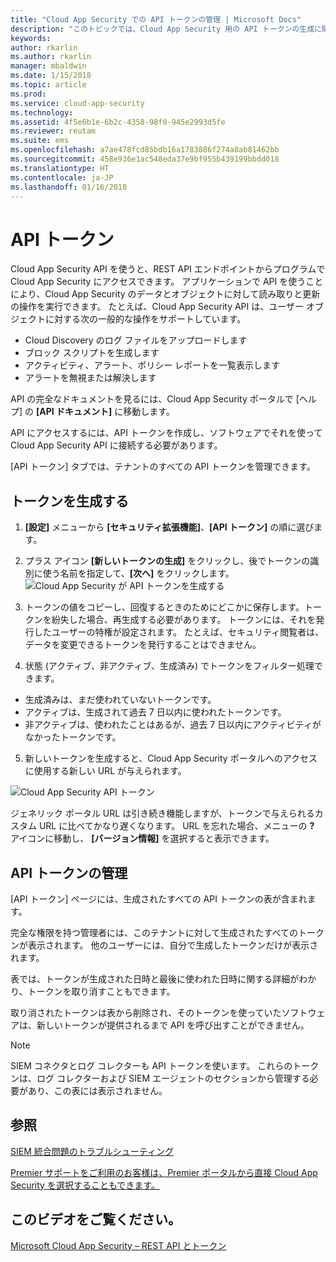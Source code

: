 ```yaml
---
title: "Cloud App Security での API トークンの管理 | Microsoft Docs"
description: "このトピックでは、Cloud App Security 用の API トークンの生成に関して説明します。"
keywords: 
author: rkarlin
ms.author: rkarlin
manager: mbaldwin
ms.date: 1/15/2018
ms.topic: article
ms.prod: 
ms.service: cloud-app-security
ms.technology: 
ms.assetid: 4f5e6b1e-6b2c-4358-98f0-945e2993d5fe
ms.reviewer: reutam
ms.suite: ems
ms.openlocfilehash: a7ae478fcd85bdb16a1783886f274a8ab81462bb
ms.sourcegitcommit: 458e936e1ac548eda37e9bf955b439199bbdd018
ms.translationtype: HT
ms.contentlocale: ja-JP
ms.lasthandoff: 01/16/2018
---
```

# <a name="api-tokens"></a>API トークン
    
Cloud App Security API を使うと、REST API エンドポイントからプログラムで Cloud App Security にアクセスできます。 アプリケーションで API を使うことにより、Cloud App Security のデータとオブジェクトに対して読み取りと更新の操作を実行できます。 たとえば、Cloud App Security API は、ユーザー オブジェクトに対する次の一般的な操作をサポートしています。

- Cloud Discovery のログ ファイルをアップロードします
- ブロック スクリプトを生成します
- アクティビティ、アラート、ポリシー レポートを一覧表示します
- アラートを無視または解決します

API の完全なドキュメントを見るには、Cloud App Security ポータルで [ヘルプ] の **[API ドキュメント]** に移動します。

API にアクセスするには、API トークンを作成し、ソフトウェアでそれを使って Cloud App Security API に接続する必要があります。

[API トークン] タブでは、テナントのすべての API トークンを管理できます。 


## <a name="generate-a-token"></a>トークンを生成する

1. **[設定]** メニューから **[セキュリティ拡張機能]**、**[API トークン]** の順に選びます。

2. プラス アイコン **[新しいトークンの生成]** をクリックし、後でトークンの識別に使う名前を指定して、**[次へ]** をクリックします。
![Cloud App Security が API トークンを生成する](./media/api-token-gen.png)

3. トークンの値をコピーし、回復するときのためにどこかに保存します。トークンを紛失した場合、再生成する必要があります。 トークンには、それを発行したユーザーの特権が設定されます。 たとえば、セキュリティ閲覧者は、データを変更できるトークンを発行することはできません。

4. 状態 (アクティブ、非アクティブ、生成済み) でトークンをフィルター処理できます。 

  - 生成済みは、まだ使われていないトークンです。 
  - アクティブは、生成されて過去 7 日以内に使われたトークンです。 
  - 非アクティブは、使われたことはあるが、過去 7 日以内にアクティビティがなかったトークンです。
5. 新しいトークンを生成すると、Cloud App Security ポータルへのアクセスに使用する新しい URL が与えられます。 

 ![Cloud App Security API トークン](./media/generate-api-token.png)

ジェネリック ポータル URL は引き続き機能しますが、トークンで与えられるカスタム URL に比べてかなり遅くなります。 URL を忘れた場合、メニューの **?** アイコンに移動し、 **[バージョン情報]** を選択すると表示できます。

## <a name="api-token-management"></a>API トークンの管理

[API トークン] ページには、生成されたすべての API トークンの表が含まれます。

完全な権限を持つ管理者には、このテナントに対して生成されたすべてのトークンが表示されます。 他のユーザーには、自分で生成したトークンだけが表示されます。

表では、トークンが生成された日時と最後に使われた日時に関する詳細がわかり、トークンを取り消すこともできます。 

取り消されたトークンは表から削除され、そのトークンを使っていたソフトウェアは、新しいトークンが提供されるまで API を呼び出すことができません。 

> [!NOTE]
> SIEM コネクタとログ コレクターも API トークンを使います。 これらのトークンは、ログ コレクターおよび SIEM エージェントのセクションから管理する必要があり、この表には表示されません。 





## <a name="see-also"></a>参照  
[SIEM 統合問題のトラブルシューティング](troubleshooting-siem.md)   

[Premier サポートをご利用のお客様は、Premier ポータルから直接 Cloud App Security を選択することもできます。](https://premier.microsoft.com/)  

## <a name="check-out-this-video"></a>このビデオをご覧ください。
[Microsoft Cloud App Security – REST API とトークン](https://channel9.msdn.com/Shows/Microsoft-Security/Microsoft-Cloud-App-Security--REST-APIs-and-Tokens)  